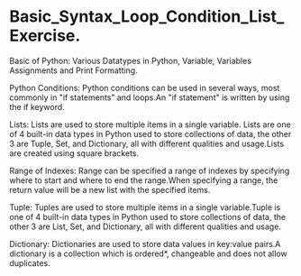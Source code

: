 # Basic_Syntax_Loop_Condition_List_Exercise.
Basic of Python:  Various Datatypes in Python, Variable, Variables Assignments and Print Formatting.

Python Conditions: Python conditions can be used in several ways, most commonly in "if statements" and loops.An "if statement" is written by using the if keyword.

Lists: Lists are used to store multiple items in a single variable. Lists are one of 4 built-in data types in Python used to store collections of data, the other 3 are Tuple, Set, and Dictionary, all with different qualities and usage.Lists are created using square brackets.

Range of Indexes: Range can be specified a range of indexes by specifying where to start and where to end the range.When specifying a range, the return value will be a new list with the specified items.

Tuple: Tuples are used to store multiple items in a single variable.Tuple is one of 4 built-in data types in Python used to store collections of data, the other 3 are List, Set, and Dictionary, all with different qualities and usage.

Dictionary: Dictionaries are used to store data values in key:value pairs.A dictionary is a collection which is ordered*, changeable and does not allow duplicates.
